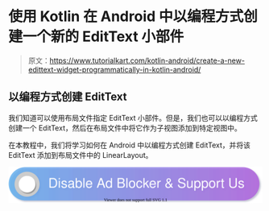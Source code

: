 # 使用 Kotlin 在 Android 中以编程方式创建一个新的 EditText 小部件

> 原文：<https://www.tutorialkart.com/kotlin-android/create-a-new-edittext-widget-programmatically-in-kotlin-android/>

## 以编程方式创建 EditText

我们知道可以使用布局文件指定 EditText 小部件。但是，我们也可以以编程方式创建一个 EditText，然后在布局文件中将它作为子视图添加到特定视图中。

在本教程中，我们将学习如何在 Android 中以编程方式创建 EditText，并将该 EditText 添加到布局文件中的 LinearLayout。

[![](img/925da31b32d6bc3827932f6c8afb11bb.png)](https://www.tutorialkart.com/)